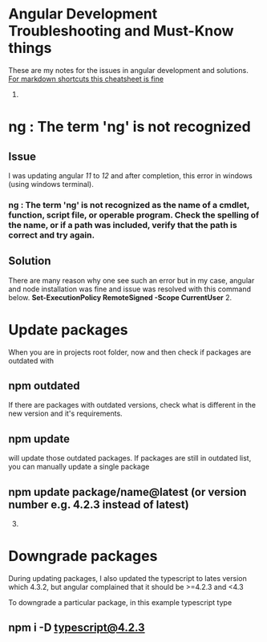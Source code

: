 # Angular Development Troubleshooting and Must-Know things
   These are my notes for the issues in angular development and solutions. [For markdown shortcuts this cheatsheet is fine](https://github.com/adam-p/markdown-here/wiki/Markdown-Cheatsheet)
 
1.
# ng : The term 'ng' is not recognized

## Issue
   I was updating angular _11_ to _12_ and after completion, this error in windows (using windows terminal).
   ### ng : The term 'ng' is not recognized as the name of a cmdlet, function, script file, or operable program. Check the spelling of the name, or if   a path was included, verify that the path is correct and try again.

## Solution
   There are many reason why one see such an error but in my case, angular and node installation was fine and issue was resolved with this command below.
   **Set-ExecutionPolicy RemoteSigned -Scope CurrentUser**
2.
# Update packages
When you are in projects root folder, now and then check if packages are outdated with
## npm outdated

If there are packages with outdated versions, check what is different in the new version and it's requirements. 
## npm update
will update those outdated packages. If packages are still in outdated list, you can manually update a single package
## npm update package/name@latest (or version number e.g. 4.2.3 instead of latest) 

3.
# Downgrade packages
During updating packages, I also updated the typescript to lates version which 4.3.2, but angular complained that it should be >=4.2.3 and <4.3

To downgrade a particular package, in this example typescript type
## npm i -D typescript@4.2.3
